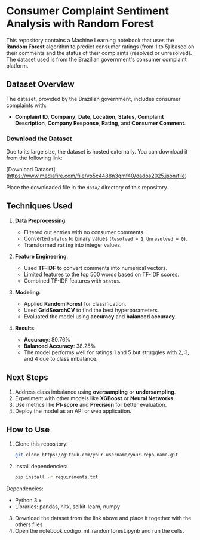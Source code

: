 # Consumer Complaint Sentiment Analysis with Random Forest

This repository contains a Machine Learning notebook that uses the **Random Forest** algorithm to predict consumer ratings (from 1 to 5) based on their comments and the status of their complaints (resolved or unresolved). The dataset used is from the Brazilian government's consumer complaint platform.

## Dataset Overview

The dataset, provided by the Brazilian government, includes consumer complaints with:
- **Complaint ID**, **Company**, **Date**, **Location**, **Status**, **Complaint Description**, **Company Response**, **Rating**, and **Consumer Comment**.

### Download the Dataset
Due to its large size, the dataset is hosted externally. You can download it from the following link:

[Download Dataset] (https://www.mediafire.com/file/yo5c4488n3gmf40/dados2025.json/file)

Place the downloaded file in the `data/` directory of this repository.

## Techniques Used

1. **Data Preprocessing**:
   - Filtered out entries with no consumer comments.
   - Converted `status` to binary values (`Resolved = 1`, `Unresolved = 0`).
   - Transformed `rating` into integer values.

2. **Feature Engineering**:
   - Used **TF-IDF** to convert comments into numerical vectors.
   - Limited features to the top 500 words based on TF-IDF scores.
   - Combined TF-IDF features with `status`.

3. **Modeling**:
   - Applied **Random Forest** for classification.
   - Used **GridSearchCV** to find the best hyperparameters.
   - Evaluated the model using **accuracy** and **balanced accuracy**.

4. **Results**:
   - **Accuracy**: 80.76%
   - **Balanced Accuracy**: 38.25%
   - The model performs well for ratings 1 and 5 but struggles with 2, 3, and 4 due to class imbalance.

## Next Steps

1. Address class imbalance using **oversampling** or **undersampling**.
2. Experiment with other models like **XGBoost** or **Neural Networks**.
3. Use metrics like **F1-score** and **Precision** for better evaluation.
4. Deploy the model as an API or web application.

## How to Use

1. Clone this repository:
   ```bash
   git clone https://github.com/your-username/your-repo-name.git
2. Install dependencies:
    ```bash
    pip install -r requirements.txt
Dependencies:
  - Python 3.x
  - Libraries: pandas, nltk, scikit-learn, numpy
3. Download the dataset from the link above and place it together with the others files
4. Open the notebook codigo_ml_randomforest.ipynb and run the cells.
